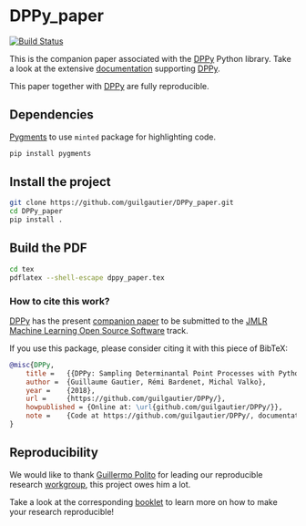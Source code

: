 # DPPy_paper

[![Build Status](https://travis-ci.com/guilgautier/DPPy_paper.svg?token=jftmsjDJSt2JLJqsgR9n&branch=master)](https://travis-ci.com/guilgautier/DPPy_paper)

This is the companion paper associated with the [DPPy](https://github.com/guilgautier/DPPy) Python library.
Take a look at the extensive [documentation](https://dppy.readthedocs.io/en/latest/) supporting [DPPy](https://github.com/guilgautier/DPPy).

This paper together with [DPPy](https://github.com/guilgautier/DPPy) are fully reproducible.

## Dependencies

[Pygments](http://pygments.org/) to use `minted` package for highlighting code.

```bash
pip install pygments
```

## Install the project

```bash
git clone https://github.com/guilgautier/DPPy_paper.git
cd DPPy_paper
pip install .
```

## Build the PDF

```bash
cd tex
pdflatex --shell-escape dppy_paper.tex
```

### How to cite this work?

[DPPy](https://github.com/guilgautier/DPPy) has the present [companion paper](https://github.com/guilgautier/DPPy_paper) to be submitted to the [JMLR Machine Learning Open Source Software](http://www.jmlr.org/mloss/) track.

If you use this package, please consider citing it with this piece of BibTeX:
```bibtex
@misc{DPPy,
    title =   {{DPPy: Sampling Determinantal Point Processes with Python}},
    author =  {Guillaume Gautier, Rémi Bardenet, Michal Valko},
    year =    {2018},
    url =     {https://github.com/guilgautier/DPPy/},
    howpublished = {Online at: \url{github.com/guilgautier/DPPy/}},
    note =    {Code at https://github.com/guilgautier/DPPy/, documentation at https://dppy.readthedocs.io/, companion paper at https://github.com/guilgautier/DPPy_paper/}
}
```

## Reproducibility

We would like to thank [Guillermo Polito](https://guillep.github.io/) for leading our reproducible research [workgroup](https://github.com/CRIStAL-PADR/reproducible-research-SE-notes), this project owes him a lot.

Take a look at the corresponding [booklet](https://github.com/CRIStAL-PADR/reproducible-research-SE-notes) to learn more on how to make your research reproducible!